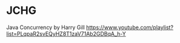 # JCHG
Java Concurrency by Harry Gill https://www.youtube.com/playlist?list=PLqpaR2svEQyHZ8T1zaV71Ab2GDBqA_h-Y
